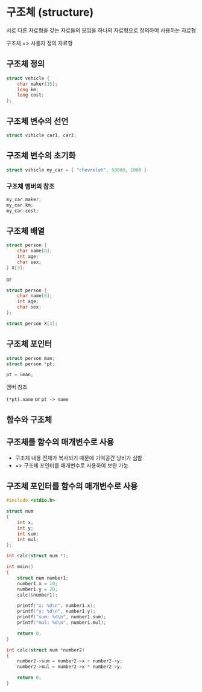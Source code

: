 # 구조체 (structure)

서로 다른 자료형을 갖는 자료들의 모임을
하나의 자료형으로 정의하여 사용하는 자료형

구조체 => 사용자 정의 자료형

## 구조체 정의

```c
struct vehicle {
    char maker[15];
    long km;
    long cost;
};
```

## 구조체 변수의 선언

```c
struct vihicle car1, car2;
```

## 구조체 변수의 초기화

```c
struct vihicle my_car = { "chevrolet", 50000, 1000 }
```

### 구조체 맴버의 참조

```c
my_car.maker;
my_car.km;
my_car.cost;
```

## 구조체 배열

```c
struct person {
    char name[8];
    int age;
    char sex;
} X[3];
```

or

```c
struct person {
    char name[8];
    int age;
    char sex;
};

struct person X[3];
```

## 구조체 포인터

```c
struct person man;
struct person *pt;

pt = &man;
```

멤버 참조

`(*pt).name` or `pt -> name`

## 함수와 구조체

## 구조체를 함수의 매개변수로 사용

* 구조체 내용 전체가 복사되기 때문에 기억공간 낭비가 심함
* => 구조체 포인터를 매개변수로 사용하여 보완 가능

## 구조체 포인터를 함수의 매개변수로 사용

```c
#include <stdio.h>

struct num
{
    int x;
    int y;
    int sum;
    int mul;
};

int calc(struct num *);

int main()
{
    struct num number1;
    number1.x = 10;
    number1.y = 20;
    calc(&number1);

    printf("x: %d\n", number1.x);
    printf("y: %d\n", number1.y);
    printf("sum: %d\n", number1.sum);
    printf("mul: %d\n", number1.mul);

    return 0;
}

int calc(struct num *number2)
{
    number2->sum = number2->x + number2->y;
    number2->mul = number2->x * number2->y;

    return 0;
}
```
